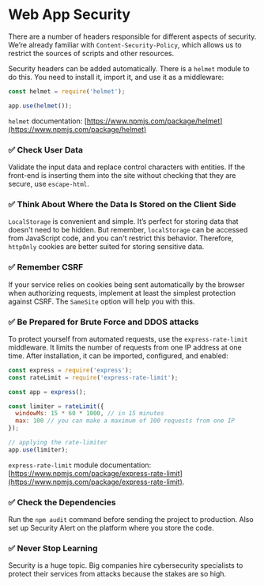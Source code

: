 # Web App Security


There are a number of headers responsible for different aspects of security. We’re already familiar with `Content-Security-Policy`, which allows us to restrict the sources of scripts and other resources.

Security headers can be added automatically. There is a `helmet` module to do this. You need to install it, import it, and use it as a middleware:

```jsx
const helmet = require('helmet');

app.use(helmet());

```

`helmet` documentation: [https://www.npmjs.com/package/helmet](https://www.npmjs.com/package/helmet)

### ✅ Check User Data

Validate the input data and replace control characters with entities. If the front-end is inserting them into the site without checking that they are secure, use `escape-html`.

### ✅ Think About Where the Data Is Stored on the Client Side

`LocalStorage` is convenient and simple. It’s perfect for storing data that doesn't need to be hidden. But remember, `localStorage` can be accessed from JavaScript code, and you can't restrict this behavior. Therefore, `httpOnly` cookies are better suited for storing sensitive data.

### ✅ Remember CSRF

If your service relies on cookies being sent automatically by the browser when authorizing requests, implement at least the simplest protection against CSRF. The `SameSite` option will help you with this.

### ✅ Be Prepared for Brute Force and DDOS attacks

To protect yourself from automated requests, use the `express-rate-limit` middleware. It limits the number of requests from one IP address at one time. After installation, it can be imported, configured, and enabled:

```jsx
const express = require('express');
const rateLimit = require('express-rate-limit');

const app = express();

const limiter = rateLimit({
  windowMs: 15 * 60 * 1000, // in 15 minutes
  max: 100 // you can make a maximum of 100 requests from one IP
});

// applying the rate-limiter
app.use(limiter);
```

`express-rate-limit` module documentation: [https://www.npmjs.com/package/express-rate-limit](https://www.npmjs.com/package/express-rate-limit).

### ✅ Check the Dependencies

Run the `npm audit` command before sending the project to production. Also set up Security Alert on the platform where you store the code.

### ✅ Never Stop Learning

Security is a huge topic. Big companies hire cybersecurity specialists to protect their services from attacks because the stakes are so high.